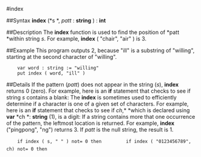 
#index

##Syntax
**index** (*s *, *patt* : **string** ) : **int**



##Description
The **index** function is used to find the position of *patt *within string *s*. For example, **index** ( "chair", "air" ) is 3.



##Example
This program outputs 2, because "ill" is a substring of "willing", starting at the second character of "willing".


        var word : string := "willing"
        put index ( word, "ill" )
##Details
If the pattern (*patt*) does not appear in the string (*s*), **index** returns 0 (zero). For example, here is an **if** statement that checks to see if string *s* contains a blank:
The **index** is sometimes used to efficiently determine if a character is one of a given set of characters. For example, here is an **if** statement that checks to see if *ch*,* *which is declared using **var** *ch *: **string** (1), is a digit:
If a string contains more that one occurrence of the pattern, the leftmost location is returned. For example, **index** ("pingpong", "ng") returns 3.
If *patt* is the null string, the result is 1.


        if index ( s, " " ) not= 0 then         if index ( "0123456789", ch) not= 0 then 
